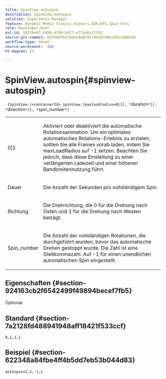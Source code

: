 ```yaml
---
title: SpinView.autospin
description: SpinView.autospin
solution: Experience Manager
feature: Dynamic Media Classic,Viewers,SDK/API,Spin Sets
role: Developer,User
exl-id: 16276e07-5494-4fd9-bd77-e77a46c57fd1
source-git-commit: 6f838470a7bdea8e8c0219e59746ec82ecd802a8
workflow-type: tm+mt
source-wordcount: '102'
ht-degree: 2%

---
```


# SpinView.autospin{#spinview-autospin}

` [SpinView.|<containerId>_spinView.]maxloadradius=0|1[, *`duration`*][, *`direction`*][, *`spin_number`*]`

<table id="table_49FFD1BC53B846F09A6D214BC8C5C3FE"> 
 <tbody> 
  <tr> 
   <td colname="col1"> <p> <span class="codeph"> 0|1</span> </p> </td> 
   <td colname="col2"> <p> Aktiviert oder deaktiviert die automatische Rotationsanimation. Um ein optimales automatisches Rotations-Erlebnis zu erzielen, sollten Sie alle Frames vorab laden, indem Sie <span class="codeph"> maxLoadRadius</span> auf <span class="codeph"> -1</span> setzen. Beachten Sie jedoch, dass diese Einstellung zu einer verlängerten Ladezeit und einer höheren Bandbreitennutzung führt. </p> </td> 
  </tr> 
  <tr> 
   <td colname="col1"> <p><span class="codeph"><span class="varname"> Dauer</span></span> </p> </td> 
   <td colname="col2"> <p> Die Anzahl der Sekunden pro vollständigem Spin. </p> </td> 
  </tr> 
  <tr> 
   <td colname="col1"> <p> <span class="codeph"><span class="varname"> Richtung</span></span> </p> </td> 
   <td colname="col2"> <p> Die Drehrichtung, die <span class="codeph"> 0</span> für die Drehung nach Osten und <span class="codeph"> 1</span> für die Drehung nach Westen beträgt. </p> </td> 
  </tr> 
  <tr> 
   <td colname="col1"> <p> <span class="codeph"><span class="varname"> Spin_number</span></span> </p> </td> 
   <td colname="col2"> <p> Die Anzahl der vollständigen Rotationen, die durchgeführt wurden, bevor das automatische Drehen gestoppt wurde. Die Zahl ist eine Gleitkommazahl. Auf <span class="codeph"> -1</span> für einen unendlichen automatischen Spin eingestellt. </p> </td> 
  </tr> 
 </tbody> 
</table>

## Eigenschaften {#section-924163cb2f6542499f49894becef7fb5}

Optional.

## Standard {#section-7a2128fd488941948aff18421f533ccf}

`0,1,1,1`

## Beispiel {#section-622348a84fbe4ff4b5dd7eb53b044d83}

`autospin=1,2,-1,1`

